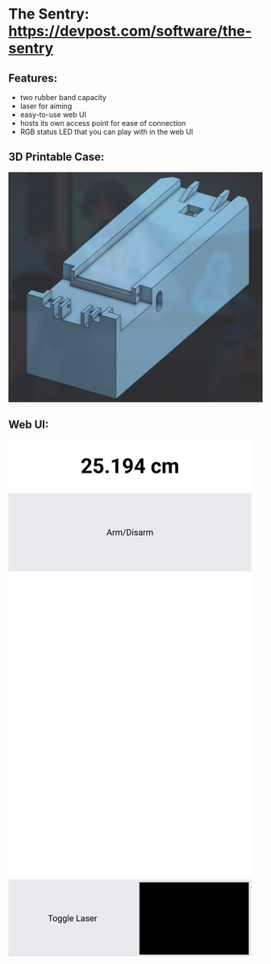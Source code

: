 # The Sentry: https://devpost.com/software/the-sentry
## Features:
- two rubber band capacity
- laser for aiming
- easy-to-use web UI
- hosts its own access point for ease of connection
- RGB status LED that you can play with in the web UI

## 3D Printable Case:
![](image.png)

## Web UI:
![](ui.jpeg)
